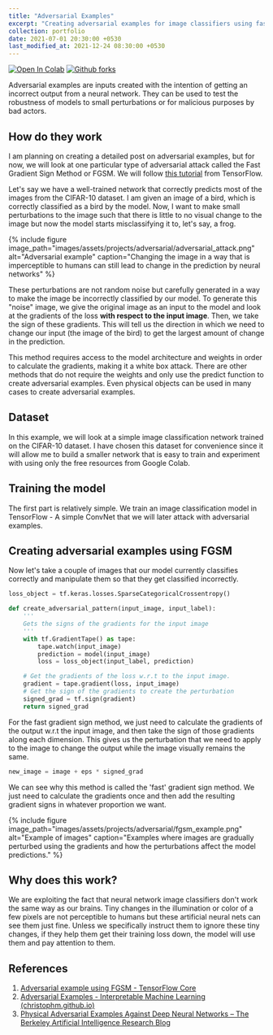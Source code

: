 ```yaml
---
title: "Adversarial Examples"
excerpt: "Creating adversarial examples for image classifiers using fast gradient sign method"
collection: portfolio
date: 2021-07-01 20:30:00 +0530
last_modified_at: 2021-12-24 08:30:00 +0530
---
```

[![Open In Colab][colab-badge]][colab-notebook] [![Github forks][gh-fork-shield]][github-repo]

Adversarial examples are inputs created with the intention of getting an incorrect output from a neural network.
They can be used to test the robustness of models to small perturbations or for malicious purposes by bad actors.

## How do they work

I am planning on creating a detailed post on adversarial examples, but for now, we will look at one particular type of
adversarial attack called the Fast Gradient Sign Method or FGSM. We will follow [this tutorial][1] from TensorFlow.

Let's say we have a well-trained network that correctly predicts most of the images from the CIFAR-10 dataset.
I am given an image of a bird, which is correctly classified as a bird by the model. Now, I want to make small perturbations
to the image such that there is little to no visual change to the image but now the model starts misclassifying it to, let's
say, a frog.

{% include figure 
image_path="images/assets/projects/adversarial/adversarial_attack.png"
alt="Adversarial example" 
caption="Changing the image in a way that is imperceptible to humans can still lead to change in the prediction by neural networks"
 %}

These perturbations are not random noise but carefully generated in a way to make the image be incorrectly classified by our
model. To generate this "noise" image, we give the original image as an input to the model and look at the gradients of the
loss **with respect to the input image**. Then, we take the sign of these gradients. This will tell us the direction in which
we need to change our input (the image of the bird) to get the largest amount of change in the prediction. 

This method requires access to the model architecture and weights in order to calculate the gradients, making it a white
box attack. There are other methods that do not require the weights and only use the predict function to create adversarial
examples. Even physical objects can be used in many cases to create adversarial examples.

## Dataset

In this example, we will look at a simple image classification network trained on the CIFAR-10 dataset. I have
chosen this dataset for convenience since it will allow me to build a smaller network that is easy to train and
experiment with using only the free resources from Google Colab.

## Training the model

The first part is relatively simple. We train an image classification model in TensorFlow - A simple ConvNet that we will
later attack with adversarial examples.

## Creating adversarial examples using FGSM

Now let's take a couple of images that our model currently classifies correctly and manipulate them so that they get 
classified incorrectly.

```python
loss_object = tf.keras.losses.SparseCategoricalCrossentropy()

def create_adversarial_pattern(input_image, input_label):
    '''
    Gets the signs of the gradients for the input image
    '''
    with tf.GradientTape() as tape:
        tape.watch(input_image)
        prediction = model(input_image)
        loss = loss_object(input_label, prediction)

    # Get the gradients of the loss w.r.t to the input image.
    gradient = tape.gradient(loss, input_image)
    # Get the sign of the gradients to create the perturbation
    signed_grad = tf.sign(gradient)
    return signed_grad
```
For the fast gradient sign method, we just need to calculate the gradients of the output w.r.t the input image, and then
take the sign of those gradients along each dimension. This gives us the perturbation that we need to apply to the image
to change the output while the image visually remains the same.

```python
new_image = image + eps * signed_grad
```
We can see why this method is called the 'fast' gradient sign method. We just need to calculate the gradients once and then
add the resulting gradient signs in whatever proportion we want.

{% include figure 
image_path="images/assets/projects/adversarial/fgsm_example.png"
alt="Example of images" 
caption="Examples where images are gradually perturbed using the gradients and how the perturbations affect the model predictions."
 %}

## Why does this work?

We are exploiting the fact that neural network image classifiers don't work the same way as our brains. Tiny changes in the
illumination or color of a few pixels are not perceptible to humans but these artificial neural nets can see them just fine.
Unless we specifically instruct them to ignore these tiny changes, if they help them get their training loss down, the model
will use them and pay attention to them.

## References

1. [Adversarial example using FGSM - TensorFlow Core][1]
2. [Adversarial Examples - Interpretable Machine Learning (christophm.github.io)][2]
3. [Physical Adversarial Examples Against Deep Neural Networks – The Berkeley Artificial Intelligence Research Blog][3]


<!-- Links -->
[colab-badge]: <https://colab.research.google.com/assets/colab-badge.svg>
[colab-notebook]: <https://colab.research.google.com/github/kartik727/ml-projects/blob/master/adversarial-examples/Adversarial_examples.ipynb> "Colab notebook"
[gh-fork-shield]: <https://img.shields.io/github/forks/kartik727/ml-projects.svg?style=social&label=Fork&maxAge=2592000>
[github-repo]: <https://github.com/kartik727/ml-projects/tree/master/adversarial-examples> "Github repository"
[1]: <https://www.tensorflow.org/tutorials/generative/adversarial_fgsm> "Adversarial example using FGSM - TensorFlow Core"
[2]: <https://christophm.github.io/interpretable-ml-book/adversarial.html> "Adversarial Examples - Interpretable Machine Learning (christophm.github.io)"
[3]: <https://bair.berkeley.edu/blog/2017/12/30/yolo-attack/> "Physical Adversarial Examples Against Deep Neural Networks – The Berkeley Artificial Intelligence Research Blog"
